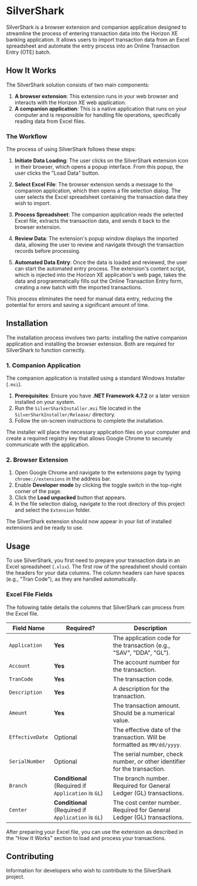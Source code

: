 # SilverShark

SilverShark is a browser extension and companion application designed to streamline the process of entering transaction data into the Horizon XE banking application. It allows users to import transaction data from an Excel spreadsheet and automate the entry process into an Online Transaction Entry (OTE) batch.

## How It Works

The SilverShark solution consists of two main components:

1.  **A browser extension**: This extension runs in your web browser and interacts with the Horizon XE web application.
2.  **A companion application**: This is a native application that runs on your computer and is responsible for handling file operations, specifically reading data from Excel files.

### The Workflow

The process of using SilverShark follows these steps:

1.  **Initiate Data Loading**: The user clicks on the SilverShark extension icon in their browser, which opens a popup interface. From this popup, the user clicks the "Load Data" button.

2.  **Select Excel File**: The browser extension sends a message to the companion application, which then opens a file selection dialog. The user selects the Excel spreadsheet containing the transaction data they wish to import.

3.  **Process Spreadsheet**: The companion application reads the selected Excel file, extracts the transaction data, and sends it back to the browser extension.

4.  **Review Data**: The extension's popup window displays the imported data, allowing the user to review and navigate through the transaction records before processing.

5.  **Automated Data Entry**: Once the data is loaded and reviewed, the user can start the automated entry process. The extension's content script, which is injected into the Horizon XE application's web page, takes the data and programmatically fills out the Online Transaction Entry form, creating a new batch with the imported transactions.

This process eliminates the need for manual data entry, reducing the potential for errors and saving a significant amount of time.

## Installation

The installation process involves two parts: installing the native companion application and installing the browser extension. Both are required for SilverShark to function correctly.

### 1. Companion Application

The companion application is installed using a standard Windows Installer (`.msi`).

1.  **Prerequisites**: Ensure you have **.NET Framework 4.7.2** or a later version installed on your system.
2.  Run the `SilverSharkInstaller.msi` file located in the `SilverSharkInstaller/Release/` directory.
3.  Follow the on-screen instructions to complete the installation.

The installer will place the necessary application files on your computer and create a required registry key that allows Google Chrome to securely communicate with the application.

### 2. Browser Extension

1.  Open Google Chrome and navigate to the extensions page by typing `chrome://extensions` in the address bar.
2.  Enable **Developer mode** by clicking the toggle switch in the top-right corner of the page.
3.  Click the **Load unpacked** button that appears.
4.  In the file selection dialog, navigate to the root directory of this project and select the `Extension` folder.

The SilverShark extension should now appear in your list of installed extensions and be ready to use.

## Usage

To use SilverShark, you first need to prepare your transaction data in an Excel spreadsheet (`.xlsx`). The first row of the spreadsheet should contain the headers for your data columns. The column headers can have spaces (e.g., "Tran Code"), as they are handled automatically.

### Excel File Fields

The following table details the columns that SilverShark can process from the Excel file.

| Field Name      | Required?                                | Description                                                                                             |
| --------------- | ---------------------------------------- | ------------------------------------------------------------------------------------------------------- |
| `Application`   | **Yes**                                  | The application code for the transaction (e.g., "SAV", "DDA", "GL").                                    |
| `Account`       | **Yes**                                  | The account number for the transaction.                                                                 |
| `TranCode`      | **Yes**                                  | The transaction code.                                                                                   |
| `Description`   | **Yes**                                  | A description for the transaction.                                                                      |
| `Amount`        | **Yes**                                  | The transaction amount. Should be a numerical value.                                                    |
| `EffectiveDate` | Optional                                 | The effective date of the transaction. Will be formatted as `MM/dd/yyyy`.                               |
| `SerialNumber`  | Optional                                 | The serial number, check number, or other identifier for the transaction.                               |
| `Branch`        | **Conditional** (Required if `Application` is `GL`) | The branch number. Required for General Ledger (GL) transactions.                                       |
| `Center`        | **Conditional** (Required if `Application` is `GL`) | The cost center number. Required for General Ledger (GL) transactions.                                  |

After preparing your Excel file, you can use the extension as described in the "How It Works" section to load and process your transactions.

## Contributing

Information for developers who wish to contribute to the SilverShark project.